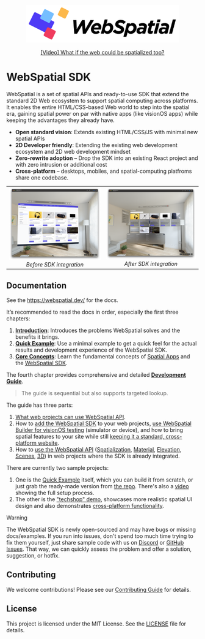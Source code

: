 

<div align="center">
  <img src="assets/logo.png" alt="WebSpatial Logo" width="400"/>

  <a href="https://youtu.be/QRWjRoKKuXI?si=RvC66Y7X_eyWoRwv" target="_blank">[Video] What if the web could be spatialized too? </a>
</div>

# WebSpatial SDK

WebSpatial is a set of spatial APIs and ready-to-use SDK that extend the standard 2D Web ecosystem to support spatial computing across platforms. It enables the entire HTML/CSS-based Web world to step into the spatial era, gaining spatial power on par with native apps (like visionOS apps) while keeping the advantages they already have.

- **Open standard vision**: Extends existing HTML/CSS/JS with minimal new spatial APIs
- **2D Developer friendly**: Extending the existing web development ecosystem and 2D web development mindset
- **Zero-rewrite adoption** – Drop the SDK into an existing React project and with zero intrusion or additional cost
- **Cross-platform** – desktops, mobiles, and spatial-computing platfroms share one codebase.

<div align="center" style="width: 100%; max-width: 860px;">
  <table>
    <tr>
      <td align="center">
        <img src="assets/screenshot-desktop.png" width="400"/>
        <em>Before SDK integration</em>
      </td>
      <td align="center">
        <img src="assets/screenshot-spatial.png" width="400"/>
        <em>After SDK integration</em>
      </td>
    </tr>
  </table>
</div>

## Documentation

See the https://webspatial.dev/ for the docs.

It’s recommended to read the docs in order, especially the first three chapters:
1. [**Introduction**](https://webspatial.dev/docs/introduction): Introduces the problems WebSpatial solves and the benefits it brings.
2. [**Quick Example**](https://webspatial.dev/docs/quick-example): Use a minimal example to get a quick feel for the actual results and development experience of the WebSpatial SDK.
3. [**Core Concepts**](https://webspatial.dev/docs/core-concepts): Learn the fundamental concepts of [Spatial Apps](https://webspatial.dev/docs/core-concepts/shared-space-and-spatial-apps) and the [WebSpatial SDK](https://webspatial.dev/docs/core-concepts/unique-concepts-in-webspatial).

The fourth chapter provides comprehensive and detailed [**Development Guide**](https://webspatial.dev/docs/development-guide).

> The guide is sequential but also supports targeted lookup.

The guide has three parts:

1. [What web projects can use WebSpatial API](https://webspatial.dev/docs/development-guide/web-projects-that-support-webspatial).
2. How to [add the WebSpatial SDK](https://webspatial.dev/docs/development-guide/enabling-webspatial-in-web-projects) to your web projects, [use WebSpatial Builder for visionOS testing](https://webspatial.dev/docs/development-guide/enabling-webspatial-in-web-projects/step-2-add-build-tool-for-packaged-webspatial-apps) (simulator or device), and how to bring spatial features to your site while still [keeping it a standard, cross-platform website](https://webspatial.dev/docs/development-guide/enabling-webspatial-in-web-projects/step-3-integrate-webspatial-sdk-into-web-build-tools).
3. How to [use the WebSpatial API](https://webspatial.dev/docs/development-guide/using-the-webspatial-api) ([Spatialization](https://webspatial.dev/docs/development-guide/using-the-webspatial-api/spatialize-html-elements), [Material](https://webspatial.dev/docs/development-guide/using-the-webspatial-api/add-material-backgrounds), [Elevation](https://webspatial.dev/docs/development-guide/using-the-webspatial-api/elevate-2d-elements), [Scenes](https://webspatial.dev/docs/development-guide/using-the-webspatial-api/manage-multiple-scenes), [3D](https://webspatial.dev/docs/development-guide/using-the-webspatial-api/add-3d-content)) in web projects where the SDK is already integrated.

There are currently two sample projects:

1. One is the [Quick Example](https://webspatial.dev/docs/quick-example) itself, which you can build it from scratch, or just grab the ready-made version from [the repo](https://github.com/webspatial/quick-example). There's also a [video](https://youtu.be/ddBBDBq7nhs) showing the full setup process.
2. The other is the ["techshop" demo](https://github.com/webspatial/sample-techshop), showcases more realistic spatial UI design and also demonstrates [cross-platform functionality](https://webspatial.dev/docs/introduction/built-on-the-existing-web-ecosystem#example-techshop).

> [!WARNING]
> The WebSpatial SDK is newly open-sourced and may have bugs or missing docs/examples. If you run into issues, don't spend too much time trying to fix them yourself, just share sample code with us on [Discord](https://discord.gg/nhFhSuhNF2) or [GitHub Issues](https://github.com/webspatial/webspatial-sdk/issues). That way, we can quickly assess the problem and offer a solution, suggestion, or hotfix.

## Contributing

We welcome contributions! Please see our [Contributing Guide](CONTRIBUTING.md) for details.

## License

This project is licensed under the MIT License. See the [LICENSE](LICENSE) file for details.
